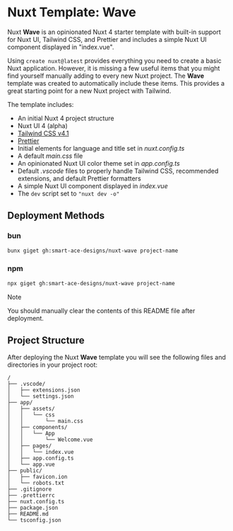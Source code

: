 # Nuxt Template: Wave
Nuxt **Wave** is an opinionated Nuxt 4 starter template with built-in support for Nuxt UI, Tailwind CSS, and Prettier and includes a simple Nuxt UI component displayed in "index.vue".

Using `create nuxt@latest` provides everything you need to create a basic Nuxt application. However, it is missing a few useful items that you might find yourself manually adding to every new Nuxt project. The **Wave** template was created to automatically include these items. This provides a great starting point for a new Nuxt project with Tailwind.

The template includes:
- An initial Nuxt 4 project structure
- Nuxt UI 4 (alpha)
- [Tailwind CSS v4.1](https://tailwindcss.com/)
- [Prettier](https://prettier.io/)
- Initial <head> elements for language and title set in _nuxt.config.ts_
- A default _main.css_ file
- An opinionated Nuxt UI color theme set in _app.config.ts_
- Default _.vscode_ files to properly handle Tailwind CSS, recommended extensions, and default Prettier formatters
- A simple Nuxt UI component displayed in _index.vue_
- The `dev` script set to `"nuxt dev -o"`

## Deployment Methods
### bun
```sh
bunx giget gh:smart-ace-designs/nuxt-wave project-name
```
### npm
```sh
npx giget gh:smart-ace-designs/nuxt-wave project-name
```

> [!Note]
> You should manually clear the contents of this README file after deployment.

## Project Structure
After deploying the Nuxt **Wave** template you will see the following files and directories in your project root:

```text
/
├── .vscode/
│   ├── extensions.json
│   └── settings.json
├── app/
│   ├── assets/
│   │   └── css
│   │       └── main.css
│   ├── components/
│   │   └── App
│   │       └── Welcome.vue
│   ├── pages/
│   │   └── index.vue
│   ├── app.config.ts
│   └── app.vue
├── public/
│   ├── favicon.ion
│   └── robots.txt
├── .gitignore
├── .prettierrc
├── nuxt.config.ts
├── package.json
├── README.md
└── tsconfig.json
```


